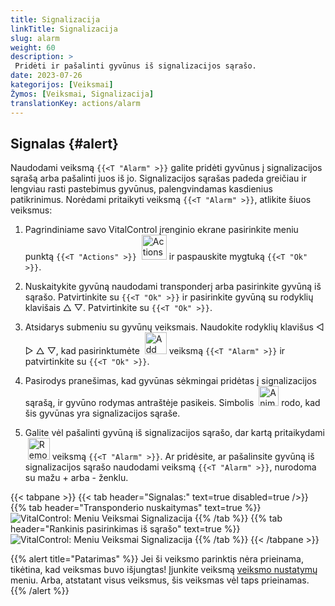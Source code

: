 ```yaml
---
title: Signalizacija
linkTitle: Signalizacija
slug: alarm
weight: 60
description: >
 Pridėti ir pašalinti gyvūnus iš signalizacijos sąrašo.
date: 2023-07-26
kategorijos: [Veiksmai]
Žymos: [Veiksmai, Signalizacija]
translationKey: actions/alarm
---
```


## Signalas {#alert}

Naudodami veiksmą `{{<T "Alarm" >}}` galite pridėti gyvūnus į signalizacijos sąrašą arba pašalinti juos iš jo. Signalizacijos sąrašas padeda greičiau ir lengviau rasti pastebimus gyvūnus, palengvindamas kasdienius patikrinimus. Norėdami pritaikyti veiksmą `{{<T "Alarm" >}}`, atlikite šiuos veiksmus:

1. Pagrindiniame savo VitalControl įrenginio ekrane pasirinkite meniu punktą `{{<T "Actions" >}}` &nbsp;<img src="/icons/actions.svg" width="40" align="bottom" alt="Actions" /> ir paspauskite mygtuką `{{<T "Ok" >}}`.

2. Nuskaitykite gyvūną naudodami transponderį arba pasirinkite gyvūną iš sąrašo. Patvirtinkite su `{{<T "Ok" >}}` ir pasirinkite gyvūną su rodyklių klavišais △ ▽. Patvirtinkite su `{{<T "Ok" >}}`.

3. Atsidarys submeniu su gyvūnų veiksmais. Naudokite rodyklių klavišus ◁ ▷ △ ▽, kad pasirinktumėte &nbsp;<img src="/icons/actions/alarm.svg" width="35" align="bottom" alt="Add alarm" /> veiksmą `{{<T "Alarm" >}}` ir patvirtinkite su `{{<T "Ok" >}}`.

4. Pasirodys pranešimas, kad gyvūnas sėkmingai pridėtas į signalizacijos sąrašą, ir gyvūno rodymas antraštėje pasikeis. Simbolis &nbsp;<img src="/icons/header/animal-in-alarm.svg" width="32" align="bottom" alt="Animal in alarm" /> rodo, kad šis gyvūnas yra signalizacijos sąraše.

5. Galite vėl pašalinti gyvūną iš signalizacijos sąrašo, dar kartą pritaikydami &nbsp;<img src="/icons/actions/alarm-minus.svg" width="35" align="bottom" alt="Remove alarm" /> veiksmą `{{<T "Alarm" >}}`. Ar pridėsite, ar pašalinsite gyvūną iš signalizacijos sąrašo naudodami veiksmą `{{<T "Alarm" >}}`, nurodoma su mažu + arba - ženklu.

{{< tabpane >}}
{{< tab header="Signalas:" text=true disabled=true />}}
{{% tab header="Transponderio nuskaitymas" text=true %}}
![VitalControl: Meniu Veiksmai Signalizacija](../images/alarm-scan.png "Signalizacija")
{{% /tab %}}
{{% tab header="Rankinis pasirinkimas iš sąrašo" text=true %}}
![VitalControl: Meniu Veiksmai Signalizacija](../images/alarm.png "Signalizacija")
{{% /tab %}}
{{< /tabpane >}}

{{% alert title="Patarimas" %}}
Jei ši veiksmo parinktis nėra prieinama, tikėtina, kad veiksmas buvo išjungtas! Įjunkite veiksmą [veiksmo nustatymų](../setting/) meniu. Arba, atstatant visus veiksmus, šis veiksmas vėl taps prieinamas.
{{% /alert %}}
